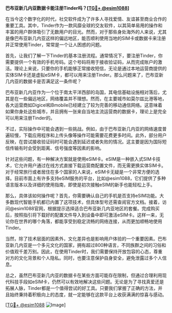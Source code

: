 **巴布亚新几内亚数据卡能注册Tinder吗？[[TG💪+ @esim1088](https://t.me/s/esim1088)]**

在当今这个数字化的时代，社交软件成为了许多人寻找爱情、友谊甚至商业合作的重要工具。其中，Tinder作为一款风靡全球的交友软件，以其简单易用的操作和丰富的用户群体吸引了无数用户的目光。然而，对于那些身处海外的人来说，尤其是像巴布亚新几内亚这样的偏远地区，能否顺利使用当地的SIM卡或数据卡来注册并正常使用Tinder，常常是一个让人困惑的问题。

首先，让我们了解一下Tinder的基本注册流程。通常情况下，要注册Tinder，你需要提供一个有效的手机号码。这个号码将用于接收验证码，从而完成账户的激活。理论上来说，只要你的手机能够正常接收短信，无论是通过本地运营商提供的实体SIM卡还是虚拟eSIM卡，都可以用来注册Tinder。那么问题来了，巴布亚新几内亚的数据卡是否满足这一条件呢？

巴布亚新几内亚作为一个位于南太平洋西部的岛国，其电信基础设施相对落后，尤其是在一些偏远地区，网络覆盖并不理想。然而，在主要城市如莫尔兹比港等地，各大运营商如Digicel和Bmobile已经建立了较为完善的移动通信网络。这意味着如果你身处这些城市，并且拥有一张来自当地主流运营商的数据卡，理论上是完全可以用来注册Tinder的。

不过，实际操作中可能会遇到一些挑战。例如，由于巴布亚新几内亚的网络速度普遍较慢，下载应用程序和上传头像等操作可能需要花费更多时间。此外，部分用户反映，在尝试接收验证码时可能会遇到延迟或者失败的情况。这主要是因为国际短信传输有时会受到距离、信号强度等因素的影响。

针对这些问题，有一种解决方案就是使用eSIM卡。eSIM是一种嵌入式SIM卡技术，它允许用户通过在线方式直接下载运营商配置文件，而无需更换实体SIM卡。对于经常旅行或者居住在多个国家的人来说，eSIM卡无疑是一个非常方便的选择。目前市面上有许多支持eSIM服务的平台，比如@esim1088，它们提供了多种语言版本以及详细的使用指南，即使是初次接触eSIM的新手也能轻松上手。

那么，具体该如何操作呢？首先，你需要确认自己的手机是否支持eSIM功能。大多数现代智能手机都已内置了这项技术，但具体型号还需查阅官方文档。接着，访问@esim1088官网，根据提示选择适合巴布亚新几内亚地区的套餐。完成购买后，按照指引将下载好的配置文件导入到设备中即可激活eSIM卡。这样一来，无论你在世界的哪个角落，都能享受到稳定流畅的网络连接，从而更加顺畅地使用Tinder。

当然，除了技术层面的因素外，文化差异也是影响用户体验的一个重要因素。巴布亚新几内亚是一个多元文化的国家，拥有超过800种语言，不同族群之间的习俗和价值观千差万别。因此，在使用Tinder时，我们需要保持开放包容的心态，尊重对方的文化背景和个人隐私。同时，也要注意保护自身安全，避免泄露过多个人信息。

总之，虽然巴布亚新几内亚的数据卡在某些方面可能存在限制，但通过合理利用现代科技手段如eSIM卡，仍然可以有效地解决这些问题。无论是为了寻找真爱还是拓展人脉，Tinder都是一个值得尝试的好工具。只要我们掌握了正确的方法，并且始终秉持着积极向上的态度，就一定能够在这款平台上收获满满的惊喜与感动。

[[TG💪+ @esim1088](https://t.me/s/esim1088) ![Image](https://i.postimg.cc/4NQfJmqS/Snipaste-2025-05-13-00-14-12.png)]
